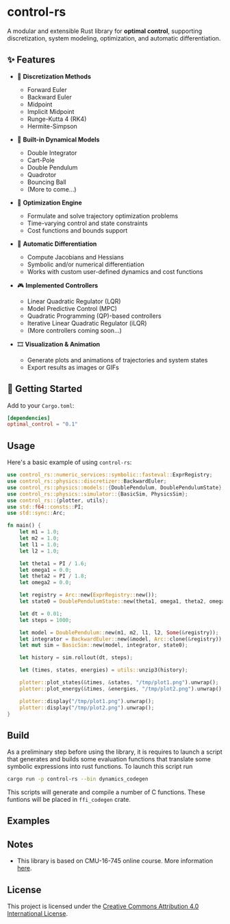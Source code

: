 # control-rs

A modular and extensible Rust library for **optimal control**, supporting discretization, system modeling, optimization, and automatic differentiation.

## ✨ Features

- 🔧 **Discretization Methods**
  - Forward Euler
  - Backward Euler
  - Midpoint
  - Implicit Midpoint
  - Runge-Kutta 4 (RK4)
  - Hermite-Simpson

- 🧩 **Built-in Dynamical Models**
  - Double Integrator
  - Cart-Pole
  - Double Pendulum
  - Quadrotor
  - Bouncing Ball
  - (More to come...)

- 🧮 **Optimization Engine**
  - Formulate and solve trajectory optimization problems
  - Time-varying control and state constraints
  - Cost functions and bounds support

- 🧠 **Automatic Differentiation**
  - Compute Jacobians and Hessians
  - Symbolic and/or numerical differentiation
  - Works with custom user-defined dynamics and cost functions

- 🎮 **Implemented Controllers**
  - Linear Quadratic Regulator (LQR)
  - Model Predictive Control (MPC)
  - Quadratic Programming (QP)-based controllers
  - Iterative Linear Quadratic Regulator (iLQR)
  - (More controllers coming soon...)

- 🎞️ **Visualization & Animation**
  - Generate plots and animations of trajectories and system states
  - Export results as images or GIFs

## 🚀 Getting Started

Add to your `Cargo.toml`:

```toml
[dependencies]
optimal_control = "0.1"
```

## Usage

Here's a basic example of using `control-rs`:

```rust
use control_rs::numeric_services::symbolic::fasteval::ExprRegistry;
use control_rs::physics::discretizer::BackwardEuler;
use control_rs::physics::models::{DoublePendulum, DoublePendulumState};
use control_rs::physics::simulator::{BasicSim, PhysicsSim};
use control_rs::{plotter, utils};
use std::f64::consts::PI;
use std::sync::Arc;

fn main() {
    let m1 = 1.0;
    let m2 = 1.0;
    let l1 = 1.0;
    let l2 = 1.0;

    let theta1 = PI / 1.6;
    let omega1 = 0.0;
    let theta2 = PI / 1.8;
    let omega2 = 0.0;

    let registry = Arc::new(ExprRegistry::new());
    let state0 = DoublePendulumState::new(theta1, omega1, theta2, omega2);

    let dt = 0.01;
    let steps = 1000;

    let model = DoublePendulum::new(m1, m2, l1, l2, Some(&registry));
    let integrator = BackwardEuler::new(&model, Arc::clone(&registry)).unwrap();
    let mut sim = BasicSim::new(model, integrator, state0);

    let history = sim.rollout(dt, steps);

    let (times, states, energies) = utils::unzip3(history);

    plotter::plot_states(&times, &states, "/tmp/plot1.png").unwrap();
    plotter::plot_energy(&times, &energies, "/tmp/plot2.png").unwrap();

    plotter::display("/tmp/plot1.png").unwrap();
    plotter::display("/tmp/plot2.png").unwrap();
}

```

## Build
As a preliminary step before using the library, it is requires to launch a script that generates and builds some evaluation functions that 
translate some symbolic expressions into rust functions. To launch this script run
```bash
cargo run -p control-rs --bin dynamics_codegen
```

This scripts will generate and compile a number of C functions. These funtions will be placed in `ffi_codegen` crate.

## Examples


## Notes
- This library is based on CMU-16-745 online course. More information [here](https://github.com/Optimal-Control-16-745).

## License
This project is licensed under the [Creative Commons Attribution 4.0 International License](https://creativecommons.org/licenses/by/4.0/).
